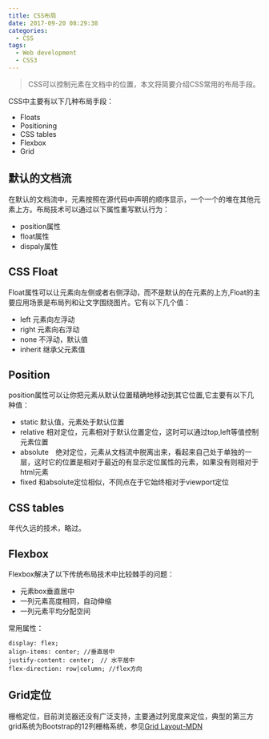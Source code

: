 ```yaml
---
title: CSS布局
date: 2017-09-20 08:29:38
categories:
  - CSS
tags:
  - Web development
  - CSS3
---
```


> CSS可以控制元素在文档中的位置，本文将简要介绍CSS常用的布局手段。

CSS中主要有以下几种布局手段：

- Floats
- Positioning
- CSS tables
- Flexbox
- Grid

<!--more-->

## 默认的文档流

在默认的文档流中，元素按照在源代码中声明的顺序显示，一个一个的堆在其他元素上方。布局技术可以通过以下属性重写默认行为：

- position属性
- float属性
- dispaly属性

## CSS Float

Float属性可以让元素向左侧或者右侧浮动，而不是默认的在元素的上方,Float的主要应用场景是布局列和让文字围绕图片。它有以下几个值：

- left 元素向左浮动
- right 元素向右浮动
- none 不浮动，默认值
- inherit 继承父元素值

## Position

position属性可以让你把元素从默认位置精确地移动到其它位置,它主要有以下几种值：

- static 默认值，元素处于默认位置
- relative 相对定位，元素相对于默认位置定位，这时可以通过top,left等值控制元素位置
- absolute　绝对定位，元素从文档流中脱离出来，看起来自己处于单独的一层，这时它的位置是相对于最近的有显示定位属性的元素，如果没有则相对于html元素
- fixed 和absolute定位相似，不同点在于它始终相对于viewport定位

## CSS tables

年代久远的技术，略过。

## Flexbox

Flexbox解决了以下传统布局技术中比较棘手的问题：

- 元素box垂直居中
- 一列元素高度相同，自动伸缩
- 一列元素平均分配空间

常用属性：

```
display: flex;
align-items: center; //垂直居中
justify-content: center;　// 水平居中
flex-direction: row|column; //flex方向
```

## Grid定位

栅格定位，目前浏览器还没有广泛支持，主要通过列宽度来定位，典型的第三方grid系统为Bootstrap的12列栅格系统，参见[Grid Layout-MDN](https://developer.mozilla.org/en-US/docs/Learn/CSS/CSS_layout/Grids)